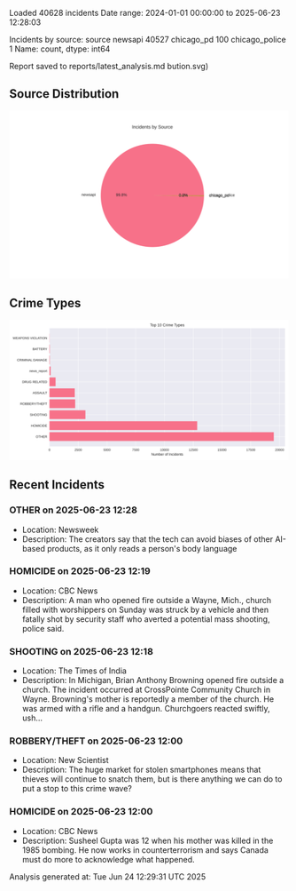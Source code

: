 
Loaded 40628 incidents
Date range: 2024-01-01 00:00:00 to 2025-06-23 12:28:03

Incidents by source:
source
newsapi           40527
chicago_pd          100
chicago_police        1
Name: count, dtype: int64

Report saved to reports/latest_analysis.md
bution.svg)

## Source Distribution
![Source Distribution](images/source_distribution.svg)

## Crime Types
![Crime Types](images/crime_types.svg)

## Recent Incidents

### OTHER on 2025-06-23 12:28
- Location: Newsweek
- Description: The creators say that the tech can avoid biases of other AI-based products, as it only reads a person's body language


### HOMICIDE on 2025-06-23 12:19
- Location: CBC News
- Description: A man who opened fire outside a Wayne, Mich., church filled with worshippers on Sunday was struck by a vehicle and then fatally shot by security staff who averted a potential mass shooting, police said.


### SHOOTING on 2025-06-23 12:18
- Location: The Times of India
- Description: In Michigan, Brian Anthony Browning opened fire outside a church. The incident occurred at CrossPointe Community Church in Wayne. Browning's mother is reportedly a member of the church. He was armed with a rifle and a handgun. Churchgoers reacted swiftly, ush…


### ROBBERY/THEFT on 2025-06-23 12:00
- Location: New Scientist
- Description: The huge market for stolen smartphones means that thieves will continue to snatch them, but is there anything we can do to put a stop to this crime wave?


### HOMICIDE on 2025-06-23 12:00
- Location: CBC News
- Description: Susheel Gupta was 12 when his mother was killed in the 1985 bombing. He now works in counterterrorism and says Canada must do more to acknowledge what happened.

Analysis generated at: Tue Jun 24 12:29:31 UTC 2025
